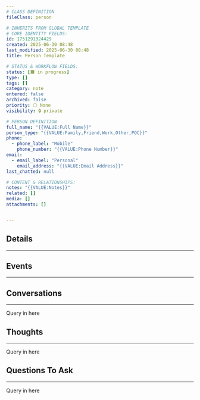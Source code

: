 ```yaml
---
# CLASS DEFINITION
fileClass: person

# INHERITS FROM GLOBAL TEMPLATE
# CORE IDENTITY FIELDS:
id: 1751291324429
created: 2025-06-30 08:48
last_modified: 2025-06-30 08:48
title: Person Template

# STATUS & WORKFLOW FIELDS:
status: [🟧 in progress]
type: []
tags: []
category: note
entered: false
archived: false
priority: ⚪ None
visibility: 🔒 private

# PERSON DEFINITION
full_name: "{{VALUE:Full Name}}"
person_type: "{{VALUE:Family,Friend,Work,Other,POC}}"
phone:
  - phone_label: "Mobile"
    phone_number: "{{VALUE:Phone Number}}"
email:
  - email_label: "Personal"
    email_address: "{{VALUE:Email Address}}"
last_chatted: null

# CONTENT & RELATIONSHIPS:
notes: "{{VALUE:Notes}}"
related: []
media: []
attachments: []


---
```


## Details
---

## Events
---

## Conversations
---
Query in here


## Thoughts
---
Query in here


## Questions To Ask
---
Query in here
